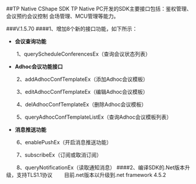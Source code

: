 ##TP Native CShape SDK
TP Native PC开发的SDK主要接口包括：鉴权管理、会议预约会议控制
会场管理、MCU管理等能力。

###V.1.5.70
####1、增加8个新的接口功能，如下所示：
- **会议查询功能**

　　1、queryScheduleConferencesEx（查询会议状态列表）

- **Adhoc会议功能接口**
  
　　2、addAdhocConfTemplateEx（添加Adhoc会议模板）

　　3、editAdhocConfTemplateEx（编辑Adhoc会议模板）

　　4、delAdhocConfTemplateEx（删除Adhoc会议模板）

　　5、queryAdhocConfTemplateListEx（查询Adhoc会议模板列表）

- **消息推送功能**

　　6、enablePushEx（开启消息推送功能）
       
　　7、subscribeEx（订阅或取消订阅）
       
　　8、queryNotificationEx（读取通知消息）
####2、编译SDK的.Net版本升级，支持TLS1.1协议
　　目前.net版本以升级到.net framework 4.5.2